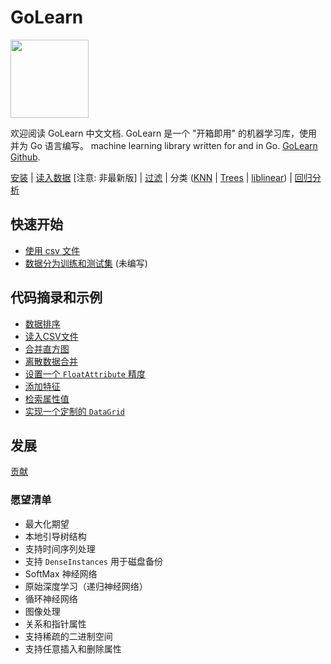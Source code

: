 GoLearn
=======

<img src="http://talks.golang.org/2013/advconc/gopherhat.jpg" width=125><br>

欢迎阅读 GoLearn 中文文档. GoLearn 是一个 "开箱即用" 的机器学习库，使用并为 Go 语言编写。 machine learning library written for and in Go. [GoLearn Github](https://github.com/SummerCedrus/golearn).


[安装](Installation.md) |
[读入数据](Instances.md) [注意: 非最新版] | 
[过滤](Filtering.md) | 
分类 ([KNN](Classification/KNN.md) | [Trees](Classification/Trees.md) | [liblinear](Classification/liblinear.md)) | [回归分析](Classification/Regression.md) 

## 快速开始
* [使用 csv 文件](CSVFiles.md)
* [数据分为训练和测试集](TrainTestSplit.md) (未编写)

## 代码摘录和示例
* [数据排序](Instances.md)
* [读入CSV文件](CSVFiles.md)
* [合并直方图](Filtering.md)
* [离散数据合并](Filtering.md)
* [设置一个 `FloatAttribute` 精度](FloatAttributePrecision.md)
* [添加特征](AddingAttributes.md)
* [检索属性值](AttributeSpecifications.md)
* [实现一个定制的 `DataGrid`](CustomDataGrids.md)

## 发展 
[贡献](Contributing.md)

### 愿望清单

* 最大化期望
* 本地引导树结构
* 支持时间序列处理
* 支持 `DenseInstances` 用于磁盘备份
* SoftMax 神经网络
* 原始深度学习（递归神经网络）
* 循环神经网络
* 图像处理
* 关系和指针属性
* 支持稀疏的二进制空间
* 支持任意插入和删除属性